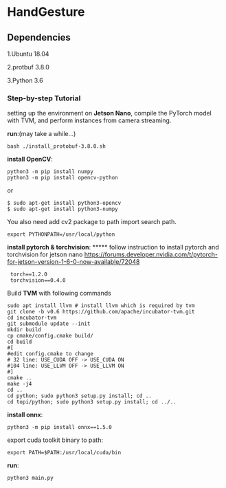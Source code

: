 # HandGesture

## Dependencies
1.Ubuntu 18.04

2.protbuf 3.8.0

3.Python 3.6
### Step-by-step Tutorial

setting up the environment on **Jetson Nano**, compile the PyTorch model with TVM, and perform instances from camera streaming.

**run**:(may take a while...)
```
bash ./install_protobuf-3.8.0.sh
```

**install OpenCV**:
```
python3 -m pip install numpy
python3 -m pip install opencv-python
```
or
```
$ sudo apt-get install python3-opencv
$ sudo apt-get install python3-numpy
```
You also need add cv2 package to path import search path.
```
export PYTHONPATH=/usr/local/python
```

**install pytorch & torchvision**:
***** follow instruction to install pytorch and torchvision for jetson nano
https://forums.developer.nvidia.com/t/pytorch-for-jetson-version-1-6-0-now-available/72048
```
 torch==1.2.0
 torchvision==0.4.0
```
Build **TVM** with following commands
```
sudo apt install llvm # install llvm which is required by tvm
git clone -b v0.6 https://github.com/apache/incubator-tvm.git
cd incubator-tvm
git submodule update --init
mkdir build
cp cmake/config.cmake build/
cd build
#[
#edit config.cmake to change
# 32 line: USE_CUDA OFF -> USE_CUDA ON
#104 line: USE_LLVM OFF -> USE_LLVM ON
#]
cmake ..
make -j4
cd ..
cd python; sudo python3 setup.py install; cd ..
cd topi/python; sudo python3 setup.py install; cd ../..
```



**install onnx**:
```
python3 -m pip install onnx==1.5.0
```
export cuda toolkit binary to path:
```
export PATH=$PATH:/usr/local/cuda/bin
```
**run**:
```
python3 main.py
```
